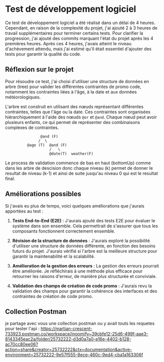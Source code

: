 # Test de développement logiciel

Ce test de développement logiciel a été réalisé dans un délai de 4 heures. Cependant, en raison de la complexité du projet, j'ai ajouté 2 à 3 heures de travail supplémentaires pour terminer certains tests. Pour clarifier la progression, j'ai ajouté des commits marquant l'état du projet après les 4 premières heures. Après ces 4 heures, j'avais atteint le niveau d'achèvement attendu, mais j'ai estimé qu'il était essentiel d'ajouter des tests pour garantir la qualité du code.

## Réflexion sur le projet

Pour résoudre ce test, j'ai choisi d'utiliser une structure de données en arbre (tree) pour valider les différentes contraintes de promo code, notamment les contraintes liées à l'âge, à la date et aux données météorologiques.

L'arbre est construit en utilisant des nœuds représentant différentes contraintes, telles que l'âge ou la date. Ces contraintes sont organisées hiérarchiquement à l'aide des nœuds `@or` et `@and`. Chaque nœud peut avoir plusieurs enfants, ce qui permet de représenter des combinaisons complexes de contraintes.

                    @and (F)
                   /  \
              @age (T)  @and (F)
                        /   \
                        @date(T)  weather(F)


Le process de validation commence de bas en haut (bottomUp) comme dans les arbre de descision donc chaque niveau (k) permet de donner le resultat de niveau (k-1) et ainsi de suite jusqu'au niveau 0 qui est le resultat final.

## Améliorations possibles

Si j'avais eu plus de temps, voici quelques améliorations que j'aurais apportées au test :

1. **Tests End-to-End (E2E)** : J'aurais ajouté des tests E2E pour évaluer le système dans son ensemble. Cela permettrait de s'assurer que tous les composants fonctionnent correctement ensemble.

2. **Révision de la structure de données** : J'aurais exploré la possibilité d'utiliser une structure de données différente, en fonction des besoins futurs du projet. J'aurais vérifié si l'arbre est la meilleure structure pour garantir la maintenabilité et la scalabilité.

3. **Amélioration de la gestion des erreurs** : La gestion des erreurs pourrait être améliorée. Je réfléchirais à une méthode plus efficace pour retourner les raisons d'erreur, de manière plus structurée et conviviale.

4. **Validation des champs de création de code promo** : J'aurais revu la validation des champs pour garantir la cohérence des interfaces et des contraintes de création de code promo.


## Collection Postman

je partage avec vous une collection postman ou y avait touts les requetes pour tester l'api :
https://martian-crescent-733923.postman.co/workspace/inoomify~39cbfe12-25d6-499f-aae3-8143345eac2a/folder/25732222-d3d0a7a0-e16e-4402-b128-ac70cc80ee06?action=share&creator=25732222&ctx=documentation&active-environment=25732222-9e57f555-8ece-460c-9ed4-cba1a163306f
